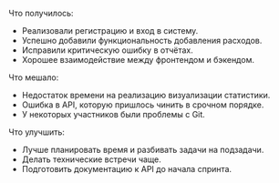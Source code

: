 Что получилось:
- Реализовали регистрацию и вход в систему.
- Успешно добавили функциональность добавления расходов.
- Исправили критическую ошибку в отчётах.
- Хорошее взаимодействие между фронтендом и бэкендом.

 Что мешало:
- Недостаток времени на реализацию визуализации статистики.
- Ошибка в API, которую пришлось чинить в срочном порядке.
- У некоторых участников были проблемы с Git.

 Что улучшить:
- Лучше планировать время и разбивать задачи на подзадачи.
- Делать технические встречи чаще.
- Подготовить документацию к API до начала спринта.
